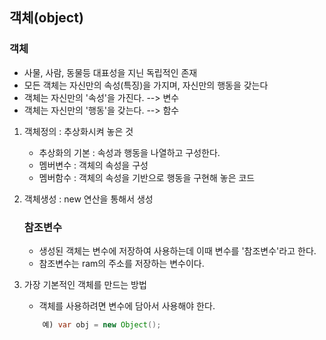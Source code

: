 ## 객체(object)
### 객체
- 사물, 사람, 동물등 대표성을 지닌 독립적인 존재
- 모든 객체는 자신만의 속성(특징)을 가지며, 자신만의 행동을 갖는다
- 객체는 자신만의 '속성'을 가진다. --> 변수
- 객체는 자신만의 '행동'을 갖는다. --> 함수


1. 객체정의 : 추상화시켜 놓은 것
    - 추상화의 기본 : 속성과 행동을 나열하고 구성한다.
    - 멤버변수 : 객체의 속성을 구성
    - 멤버함수 : 객체의 속성을 기반으로 행동을 구현해 놓은 코드


2. 객체생성 : new 연산을 통해서 생성
    ### 참조변수
    - 생성된 객체는 변수에 저장하여 사용하는데 이때 변수를 '참조변수'라고 한다.
    - 참조변수는 ram의 주소를 저장하는 변수이다.

3. 가장 기본적인 객체를 만드는 방법
    - 객체를 사용하려면 변수에 담아서 사용해야 한다.
    ```java
        예) var obj = new Object();
    ```